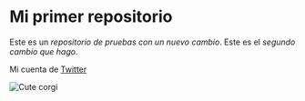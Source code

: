 # Mi primer repositorio 
Este es un *repositorio de pruebas con un nuevo cambio*.
Este es el *segundo* _cambio que hago_.



Mi cuenta de [Twitter](https://twitter.com/LeoLamePlatos)

![Cute corgi](https://wallpaperaccess.com/full/1154655.jpg)
